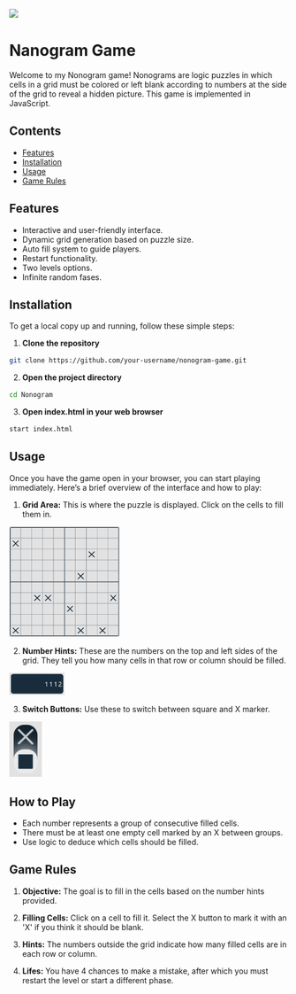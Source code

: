 [<img src="https://img.shields.io/badge/Portugu%C3%AAs-BR-%23FFDC02?style=flat-square&logo=readme&logoColor=white&logoSize=auto&labelColor=%2319AE47"/>](README.pt-br.md)
# Nanogram Game

Welcome to my Nonogram game! Nonograms are logic puzzles in which cells in a grid must be colored or left blank according to numbers at the side of the grid to reveal a hidden picture. This game is implemented in JavaScript.

## Contents

- [Features](#features)
- [Installation](#installation)
- [Usage](#usage)
- [Game Rules](#game-rules)

## Features

- Interactive and user-friendly interface.
- Dynamic grid generation based on puzzle size.
- Auto fill system to guide players.
- Restart functionality.
- Two levels options.
- Infinite random fases.

## Installation

To get a local copy up and running, follow these simple steps:

1. **Clone the repository**

```sh
git clone https://github.com/your-username/nonogram-game.git
```

2. **Open the project directory**

```sh
cd Nonogram
```

3. **Open index.html in your web browser**

```sh
start index.html
```

## Usage

Once you have the game open in your browser, you can start playing immediately. Here’s a brief overview of the interface and how to play:

1. **Grid Area:** This is where the puzzle is displayed. Click on the cells to fill them in.
<img src="img/grid.png" alt="Grid Area Image" width="200"/>

2. **Number Hints:** These are the numbers on the top and left sides of the grid. They tell you how many cells in that row or column should be filled.
<img src="img/number-hint.png" alt="Number Hint" width="100"/>

3. **Switch Buttons:** Use these to switch between square and X marker.
<img src="img/switch-button.png" alt="Switch Button" height="100"/>

## How to Play

- Each number represents a group of consecutive filled cells.
- There must be at least one empty cell marked by an X between groups.
- Use logic to deduce which cells should be filled.

## Game Rules

1. **Objective:** The goal is to fill in the cells based on the number hints provided.

2. **Filling Cells:** Click on a cell to fill it. Select the X button to mark it with an 'X' if you think it should be blank.

3. **Hints:** The numbers outside the grid indicate how many filled cells are in each row or column.

4. **Lifes:** You have 4 chances to make a mistake, after which you must restart the level or start a different phase.
